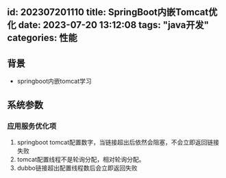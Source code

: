 id: 202307201110
title: SpringBoot内嵌Tomcat优化
date: 2023-07-20 13:12:08
tags: "java开发"
categories: 性能
---------
## 背景
 
  * springboot内嵌tomcat学习

## 系统参数

### 应用服务优化项
1. springboot tomcat配置数字，当链接超出后依然会阻塞，不会立即返回链接失败
2. tomcat配置线程不是轮询分配，相对轮询分配。
3. dubbo链接超出配置线程数后会立即返回失败